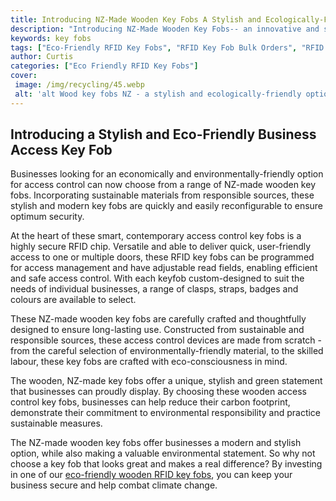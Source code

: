 ```yaml
---
title: Introducing NZ-Made Wooden Key Fobs A Stylish and Ecologically-Friendly Option
description: "Introducing NZ-Made Wooden Key Fobs-- an innovative and stylish accessory that is also ecologically friendly Discover a sustainable option that is perfect for accessorizing your keys"
keywords: key fobs
tags: ["Eco-Friendly RFID Key Fobs", "RFID Key Fob Bulk Orders", "RFID Key Fob Durability", "RFID Key Fob Applications", "RFID Key Fob Integration", "RFID Key Fob Support"]
author: Curtis
categories: ["Eco Friendly RFID Key Fobs"]
cover: 
 image: /img/recycling/45.webp
 alt: 'alt Wood key fobs NZ - a stylish and ecologically-friendly option'
---
```

## Introducing a Stylish and Eco-Friendly Business Access Key Fob

Businesses looking for an economically and environmentally-friendly option for access control can now choose from a range of NZ-made wooden key fobs. Incorporating sustainable materials from responsible sources, these stylish and modern key fobs are quickly and easily reconfigurable to ensure optimum security. 

At the heart of these smart, contemporary access control key fobs is a highly secure RFID chip. Versatile and able to deliver quick, user-friendly access to one or multiple doors, these RFID key fobs can be programmed for access management and have adjustable read fields, enabling efficient and safe access control. With each keyfob custom-designed to suit the needs of individual businesses, a range of clasps, straps, badges and colours are available to select.

These NZ-made wooden key fobs are carefully crafted and thoughtfully designed to ensure long-lasting use. Constructed from sustainable and responsible sources, these access control devices are made from scratch - from the careful selection of environmentally-friendly material, to the skilled labour, these key fobs are crafted with eco-consciousness in mind.

The wooden, NZ-made key fobs offer a unique, stylish and green statement that businesses can proudly display. By choosing these wooden access control key fobs, businesses can help reduce their carbon footprint, demonstrate their commitment to environmental responsibility and practice sustainable measures. 

The NZ-made wooden key fobs offer businesses a modern and stylish option, while also making a valuable environmental statement. So why not choose a key fob that looks great and makes a real difference? By investing in one of our [eco-friendly wooden RFID key fobs](/eco-friendly-rfid-key-fobs), you can keep your business secure and help combat climate change.
